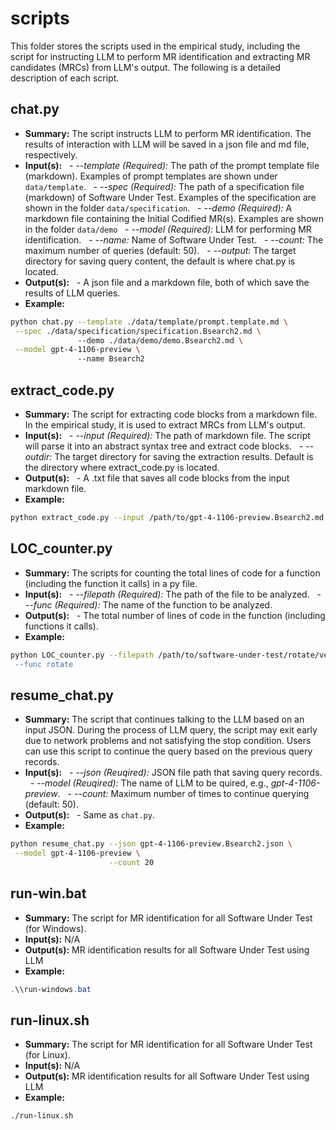 # scripts

This folder stores the scripts used in the empirical study, including the script for instructing LLM to perform MR identification and extracting MR candidates (MRCs) from LLM's output. The following is a detailed description of each script.

## chat.py

- **Summary:** The script instructs LLM to perform MR identification. The results of interaction with LLM will be saved in a json file and md file, respectively.
- **Input(s):**
  - *--template (Required):* The path of the prompt template file (markdown). Examples of prompt templates are shown under `data/template`.
  - *--spec (Required):* The path of a specification file (markdown) of Software Under Test. Examples of the specification are shown in the folder `data/specification`.
  - *--demo (Required):* A markdown file containing the Initial Codified MR(s). Examples are shown in the folder `data/demo`
  - *--model (Required):* LLM for performing MR identification.
  - *--name:* Name of Software Under Test.
  - *--count:* The maximum number of queries (default: 50).
  - *--output:* The target directory for saving query content, the default is where chat.py is located.
- **Output(s):**
  - A json file and a markdown file, both of which save the results of LLM queries.
- **Example:**
```sh
python chat.py --template ./data/template/prompt.template.md \
 --spec ./data/specification/specification.Bsearch2.md \
               --demo ./data/demo/demo.Bsearch2.md \
 --model gpt-4-1106-preview \
               --name Bsearch2
```

## extract_code.py

- **Summary:** The script for extracting code blocks from a markdown file. In the empirical study, it is used to extract MRCs from LLM's output.
- **Input(s):**
  - *--input (Required):* The path of markdown file. The script will parse it into an abstract syntax tree and extract code blocks.
  - *--outdir:* The target directory for saving the extraction results. Default is the directory where extract_code.py is located.
- **Output(s):**
  - A .txt file that saves all code blocks from the input markdown file.
- **Example:**
```sh
python extract_code.py --input /path/to/gpt-4-1106-preview.Bsearch2.md
```

## LOC_counter.py

- **Summary:** The scripts for counting the total lines of code for a function (including the function it calls) in a py file.
- **Input(s):**
  - *--filepath (Required):* The path of the file to be analyzed.
  - *--func (Required):* The name of the function to be analyzed.
- **Output(s):**
  - The total number of lines of code in the function (including functions it calls).
- **Example:**
```sh
python LOC_counter.py --filepath /path/to/software-under-test/rotate/venv/Lib/site-packages/scipy/ndimage/_interpolation.py" \
 --func rotate
```

## resume_chat.py

- **Summary:** The script that continues talking to the LLM based on an input JSON. During the process of LLM query, the script may exit early due to network problems and not satisfying the stop condition. Users can use this script to continue the query based on the previous query records.
- **Input(s):**
  - *--json (Reuqired):* JSON file path that saving query records.
  - *--model (Reuqired):* The name of LLM to be quired, e.g., *gpt-4-1106-preview*.
  - *--count:* Maximum number of times to continue querying (default: 50).
- **Output(s):**
  - Same as `chat.py`.
- **Example:**
```sh
python resume_chat.py --json gpt-4-1106-preview.Bsearch2.json \
 --model gpt-4-1106-preview \
                      --count 20
```

## run-win.bat

- **Summary:** The script for MR identification for all Software Under Test (for Windows).
- **Input(s):** N/A
- **Output(s):** MR identification results for all Software Under Test using LLM
- **Example:**
```powershell
.\\run-windows.bat
```

## run-linux.sh
- **Summary:** The script for MR identification for all Software Under Test (for Linux).
- **Input(s):** N/A
- **Output(s):** MR identification results for all Software Under Test using LLM
- **Example:**
```sh
./run-linux.sh
```